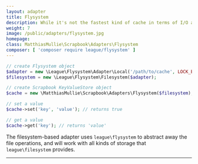 ```yaml
---
layout: adapter
title: Flysystem
description: While it's not the fastest kind of cache in terms of I/O access times, opening a file usually still beats redoing expensive computations.
weight: 7
image: /public/adapters/flysystem.jpg
homepage:
class: MatthiasMullie\Scrapbook\Adapters\Flysystem
composer: [ 'composer require league/flysystem' ]
---
```


```php
// create Flysystem object
$adapter = new \League\Flysystem\Adapter\Local('/path/to/cache', LOCK_EX);
$filesystem = new \League\Flysystem\Filesystem($adapter);

// create Scrapbook KeyValueStore object
$cache = new \MatthiasMullie\Scrapbook\Adapters\Flysystem($filesystem);

// set a value
$cache->set('key', 'value'); // returns true

// get a value
$cache->get('key'); // returns 'value'
```

The filesystem-based adapter uses `league\flysystem` to abstract away the file
operations, and will work with all kinds of storage that `league\filesystem`
provides.

<hr class="sep20">
